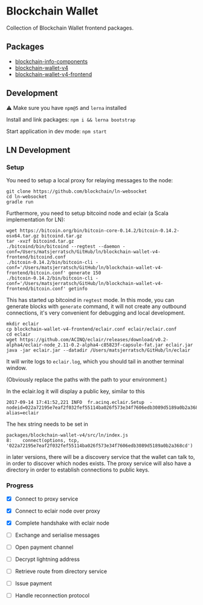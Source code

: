 # Blockchain Wallet

Collection of Blockchain Wallet frontend packages.

## Packages

- [blockchain-info-components](./packages/blockchain-info-components)
- [blockchain-wallet-v4](./packages/blockchain-wallet-v4)
- [blockchain-wallet-v4-frontend](./packages/blockchain-wallet-v4-frontend)

## Development

⚠️ Make sure you have `npm@5` and `lerna` installed

Install and link packages: `npm i && lerna bootstrap`

Start application in dev mode: `npm start`

## LN Development

### Setup

You need to setup a local proxy for relaying messages to the node:

```
git clone https://github.com/blockchain/ln-websocket
cd ln-websocket
gradle run
```

Furthermore, you need to setup bitcoind node and eclair (a Scala implementation for LN):

```
wget https://bitcoin.org/bin/bitcoin-core-0.14.2/bitcoin-0.14.2-osx64.tar.gz bitcoind.tar.gz
tar -xvzf bitcoind.tar.gz
./bitcoind/bin/bitcoind --regtest --daemon -conf=/Users/matsjerratsch/GitHub/ln/blockchain-wallet-v4-frontend/bitcoind.conf
./bitcoin-0.14.2/bin/bitcoin-cli -conf='/Users/matsjerratsch/GitHub/ln/blockchain-wallet-v4-frontend/bitcoin.conf' generate 150
./bitcoin-0.14.2/bin/bitcoin-cli -conf='/Users/matsjerratsch/GitHub/ln/blockchain-wallet-v4-frontend/bitcoin.conf' getinfo
```

This has started up bitcoind in `regtest` mode. In this mode, you can generate blocks
 with `generate` command, it will not create any outbound connections, it's
 very convenient for debugging and local development.

```
mkdir eclair
cp blockchain-wallet-v4-frontend/eclair.conf eclair/eclair.conf
cd eclair
wget https://github.com/ACINQ/eclair/releases/download/v0.2-alpha4/eclair-node_2.11-0.2-alpha4-c85823f-capsule-fat.jar eclair.jar
java -jar eclair.jar --datadir /Users/matsjerratsch/GitHub/ln/eclair
```

It will write logs to `eclair.log`, which you should tail in another terminal window. 

(Obviously replace the paths with the path to your environment.)

In the eclair.log it will display a public key, similar to this

```
2017-09-14 17:41:52,221 INFO  fr.acinq.eclair.Setup  - nodeid=022a72195e7eaf2f032fef55114ba026f573e34f7606edb3089d5189a0b2a368cd alias=eclair
```

The hex string needs to be set in 

```
packages/blockchain-wallet-v4/src/ln/index.js
8:    connect(options, tcp, '022a72195e7eaf2f032fef55114ba026f573e34f7606edb3089d5189a0b2a368cd')
```

in later versions, there will be a discovery service that the wallet can talk to, in order to discover which nodes exists. The proxy service will also have a directory in order to establish connections to public keys. 

### Progress

- [X] Connect to proxy service
- [X] Connect to eclair node over proxy
- [X] Complete handshake with eclair node
- [ ] Exchange and serialise messages
- [ ] Open payment channel
- [ ] Decrypt lightning address
- [ ] Retrieve route from directory service
- [ ] Issue payment
- [ ] Handle reconnection protocol



